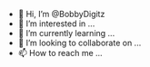- 👋 Hi, I’m @BobbyDigitz
- 👀 I’m interested in ...
- 🌱 I’m currently learning ...
- 💞️ I’m looking to collaborate on ...
- 📫 How to reach me ...

<!---
BobbyDigitz/BobbyDigitz is a ✨ special ✨ repository because its `README.md` (this file) appears on your GitHub profile.
You can click the Preview link to take a look at your changes.
--->
